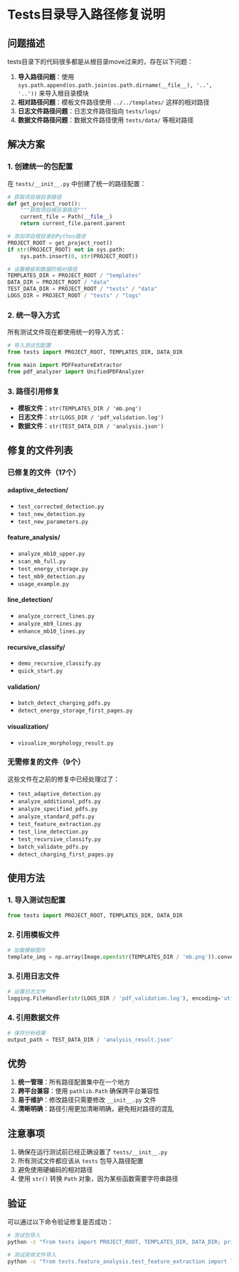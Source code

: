 # Tests目录导入路径修复说明

## 问题描述

tests目录下的代码很多都是从根目录move过来的，存在以下问题：

1. **导入路径问题**：使用 `sys.path.append(os.path.join(os.path.dirname(__file__), '..', '..'))` 来导入根目录模块
2. **相对路径问题**：模板文件路径使用 `../../templates/` 这样的相对路径
3. **日志文件路径问题**：日志文件路径指向 `tests/logs/`
4. **数据文件路径问题**：数据文件路径使用 `tests/data/` 等相对路径

## 解决方案

### 1. 创建统一的包配置

在 `tests/__init__.py` 中创建了统一的路径配置：

```python
# 获取项目根目录路径
def get_project_root():
    """获取项目根目录路径"""
    current_file = Path(__file__)
    return current_file.parent.parent

# 添加项目根目录到Python路径
PROJECT_ROOT = get_project_root()
if str(PROJECT_ROOT) not in sys.path:
    sys.path.insert(0, str(PROJECT_ROOT))

# 设置模板和数据的相对路径
TEMPLATES_DIR = PROJECT_ROOT / "templates"
DATA_DIR = PROJECT_ROOT / "data"
TEST_DATA_DIR = PROJECT_ROOT / "tests" / "data"
LOGS_DIR = PROJECT_ROOT / "tests" / "logs"
```

### 2. 统一导入方式

所有测试文件现在都使用统一的导入方式：

```python
# 导入测试包配置
from tests import PROJECT_ROOT, TEMPLATES_DIR, DATA_DIR

from main import PDFFeatureExtractor
from pdf_analyzer import UnifiedPDFAnalyzer
```

### 3. 路径引用修复

- **模板文件**：`str(TEMPLATES_DIR / 'mb.png')`
- **日志文件**：`str(LOGS_DIR / 'pdf_validation.log')`
- **数据文件**：`str(TEST_DATA_DIR / 'analysis.json')`

## 修复的文件列表

### 已修复的文件（17个）

#### adaptive_detection/
- `test_corrected_detection.py`
- `test_new_detection.py`
- `test_new_parameters.py`

#### feature_analysis/
- `analyze_mb10_upper.py`
- `scan_mb_full.py`
- `test_energy_storage.py`
- `test_mb9_detection.py`
- `usage_example.py`

#### line_detection/
- `analyze_correct_lines.py`
- `analyze_mb9_lines.py`
- `enhance_mb10_lines.py`

#### recursive_classify/
- `demo_recursive_classify.py`
- `quick_start.py`

#### validation/
- `batch_detect_charging_pdfs.py`
- `detect_energy_storage_first_pages.py`

#### visualization/
- `visualize_morphology_result.py`

### 无需修复的文件（9个）

这些文件在之前的修复中已经处理过了：
- `test_adaptive_detection.py`
- `analyze_additional_pdfs.py`
- `analyze_specified_pdfs.py`
- `analyze_standard_pdfs.py`
- `test_feature_extraction.py`
- `test_line_detection.py`
- `test_recursive_classify.py`
- `batch_validate_pdfs.py`
- `detect_charging_first_pages.py`

## 使用方法

### 1. 导入测试包配置

```python
from tests import PROJECT_ROOT, TEMPLATES_DIR, DATA_DIR
```

### 2. 引用模板文件

```python
# 加载模板图片
template_img = np.array(Image.open(str(TEMPLATES_DIR / 'mb.png')).convert('RGB'))
```

### 3. 引用日志文件

```python
# 设置日志文件
logging.FileHandler(str(LOGS_DIR / 'pdf_validation.log'), encoding='utf-8')
```

### 4. 引用数据文件

```python
# 保存分析结果
output_path = TEST_DATA_DIR / 'analysis_result.json'
```

## 优势

1. **统一管理**：所有路径配置集中在一个地方
2. **跨平台兼容**：使用 `pathlib.Path` 确保跨平台兼容性
3. **易于维护**：修改路径只需要修改 `__init__.py` 文件
4. **清晰明确**：路径引用更加清晰明确，避免相对路径的混乱

## 注意事项

1. 确保在运行测试前已经正确设置了 `tests/__init__.py`
2. 所有测试文件都应该从 `tests` 包导入路径配置
3. 避免使用硬编码的相对路径
4. 使用 `str()` 转换 `Path` 对象，因为某些函数需要字符串路径

## 验证

可以通过以下命令验证修复是否成功：

```bash
# 测试包导入
python -c "from tests import PROJECT_ROOT, TEMPLATES_DIR, DATA_DIR; print('✓ 测试包导入成功')"

# 测试具体文件导入
python -c "from tests.feature_analysis.test_feature_extraction import load_template_image; print('✓ 测试文件导入成功')"
```
